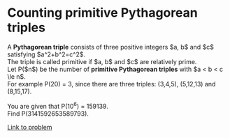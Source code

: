 # Counting primitive Pythagorean triples

<p>
A <b>Pythagorean triple</b> consists of three positive integers $a, b$ and $c$ satisfying $a^2+b^2=c^2$.<br />
The triple is called primitive if $a, b$ and $c$ are relatively prime.<br />
Let P($n$) be the number of <b>primitive Pythagorean triples</b> with $a &lt; b &lt; c \le n$.<br />
For example P(20) = 3, since there are three triples: (3,4,5), (5,12,13) and (8,15,17).
</p>
<p>
You are given that P(10<sup>6</sup>) = 159139.<br />
Find P(3141592653589793).
</p>

[Link to problem](https://projecteuler.net/problem=540)
